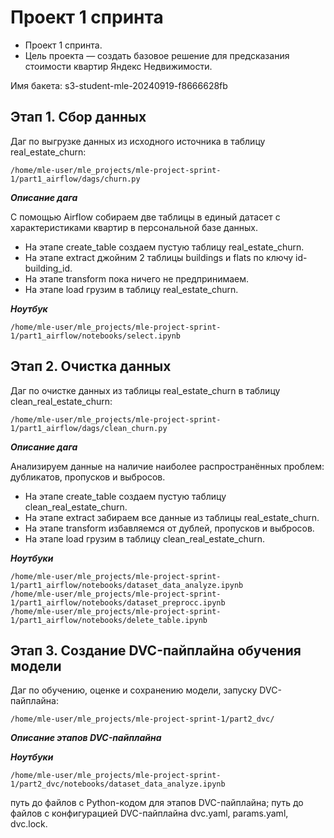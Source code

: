 # Проект 1 спринта

 - Проект 1 спринта. 
 - Цель проекта — создать базовое решение для предсказания стоимости квартир Яндекс Недвижимости.

Имя бакета:
s3-student-mle-20240919-f8666628fb


## Этап 1. Сбор данных
Даг по выгрузке данных из исходного источника в таблицу real_estate_churn:
```
/home/mle-user/mle_projects/mle-project-sprint-1/part1_airflow/dags/churn.py
```
***Описание дага***

С помощью Airflow собираем две таблицы в единый датасет с характеристиками квартир в персональной базе данных.
 - На этапе create_table создаем пустую таблицу real_estate_churn.
 - На этапе extract джойним 2 таблицы buildings и flats по ключу id-building_id.
 - На этапе transform пока ничего не предпринимаем.
 - На этапе load грузим в таблицу real_estate_churn.

***Ноутбук***
```
/home/mle-user/mle_projects/mle-project-sprint-1/part1_airflow/notebooks/select.ipynb
```


## Этап 2. Очистка данных
Даг по очистке данных из таблицы real_estate_churn в таблицу clean_real_estate_churn:
```
/home/mle-user/mle_projects/mle-project-sprint-1/part1_airflow/dags/clean_churn.py
```
***Описание дага***

Анализируем данные на наличие наиболее распространённых проблем: дубликатов, пропусков и выбросов. 
 - На этапе create_table создаем пустую таблицу clean_real_estate_churn.
 - На этапе extract забираем все данные из таблицы real_estate_churn.
 - На этапе transform избавляемся от дублей, пропусков и выбросов.
 - На этапе load грузим в таблицу clean_real_estate_churn.

***Ноутбуки***
```
/home/mle-user/mle_projects/mle-project-sprint-1/part1_airflow/notebooks/dataset_data_analyze.ipynb
/home/mle-user/mle_projects/mle-project-sprint-1/part1_airflow/notebooks/dataset_preprocc.ipynb
/home/mle-user/mle_projects/mle-project-sprint-1/part1_airflow/notebooks/delete_table.ipynb
```


## Этап 3. Создание DVC-пайплайна обучения модели
Даг по обучению, оценке и сохранению модели, запуску DVC-пайплайна: 
```
/home/mle-user/mle_projects/mle-project-sprint-1/part2_dvc/
```

***Описание этапов DVC-пайплайна***


***Ноутбуки***
```
/home/mle-user/mle_projects/mle-project-sprint-1/part2_dvc/notebooks/dataset_data_analyze.ipynb
```
путь до файлов с Python-кодом для этапов DVC-пайплайна;
путь до файлов с конфигурацией DVC-пайплайна dvc.yaml, params.yaml, dvc.lock.

